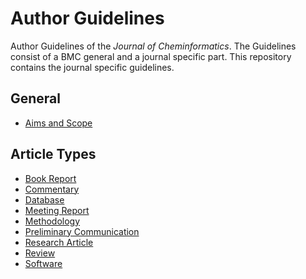 # Author Guidelines

Author Guidelines of the *Journal of Cheminformatics*. The Guidelines consist of a
BMC general and a journal specific part. This repository contains the journal specific
guidelines.

## General

* [Aims and Scope](aimsAndScope.md)

## Article Types

* [Book Report](bookReport.md)
* [Commentary](commentary.md)
* [Database](database.md)
* [Meeting Report](meetingReport.md)
* [Methodology](methodology.md)
* [Preliminary Communication](preliminaryCommunication.md)
* [Research Article](researchArticle.md)
* [Review](review.md)
* [Software](software.md)
